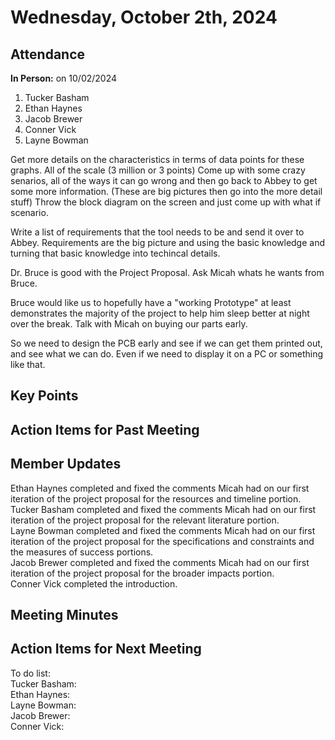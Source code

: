 # Wednesday, October 2th, 2024

## Attendance
**In Person:** on 10/02/2024
1. Tucker Basham
2. Ethan Haynes
3. Jacob Brewer
4. Conner Vick
5. Layne Bowman


Get more details on the characteristics in terms of data points for these graphs. All of the scale (3 million or 3 points)
Come up with some crazy senarios, all of the ways it can go wrong and then go back to Abbey to get some more information. (These are big pictures then go into the more detail stuff) Throw the block diagram on the screen and just come up with what if scenario.  

Write a list of requirements that the tool needs to be and send it over to Abbey. Requirements are the big picture and using the basic knowledge and turning that basic knowledge into techincal details.  

Dr. Bruce is good with the Project Proposal. Ask Micah whats he wants from Bruce.  

Bruce would like us to hopefully have a "working Prototype" at least demonstrates the majority of the project to help him sleep better at night over the break. Talk with Micah on buying our parts early.  

So we need to design the PCB early and see if we can get them printed out, and see what we can do. Even if we need to display it on a PC or something like that.  



## Key Points



## Action Items for Past Meeting



## Member Updates
Ethan Haynes completed and fixed the comments Micah had on our first iteration of the project proposal for the resources and timeline portion.  
Tucker Basham completed and fixed the comments Micah had on our first iteration of the project proposal for the relevant literature portion.   
Layne Bowman completed and fixed the comments Micah had on our first iteration of the project proposal for the specifications and constraints and the measures of success portions.  
Jacob Brewer completed and fixed the comments Micah had on our first iteration of the project proposal for the broader impacts portion.  
Conner Vick completed the introduction.   

## Meeting Minutes


## Action Items for Next Meeting
To do list:  
Tucker Basham:  
Ethan Haynes:  
Layne Bowman:  
Jacob Brewer:  
Conner Vick:  
